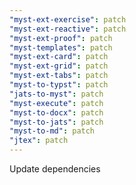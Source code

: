 ```yaml
---
"myst-ext-exercise": patch
"myst-ext-reactive": patch
"myst-ext-proof": patch
"myst-templates": patch
"myst-ext-card": patch
"myst-ext-grid": patch
"myst-ext-tabs": patch
"myst-to-typst": patch
"jats-to-myst": patch
"myst-execute": patch
"myst-to-docx": patch
"myst-to-jats": patch
"myst-to-md": patch
"jtex": patch
---
```


Update dependencies
